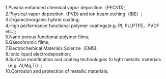 
1.Plasma enhanced chemical vapor deposition（PECVD);<br>
2.Physical vapor deposition（PVD) and ion beam etching（IBE）;<br>
3.Organic/inorganic hybrid coating;<br>
4.High performance functional polymer coatings(e.g. PI, PU,PTFE，PVDF etc.); <br>
5.Nano porous functional polymer films; <br> 
6.Gasochromic films;<br>
7.Electrochemical Materials Science（EMS);<br>
8.Ionic liquid electrodeposition; <br>
9.Surface modification and coating technologies fo light metallic materials（e.g. Al,Mg,Ti）; <br>
10.Corrosion and protection of metallic materials; <br>
